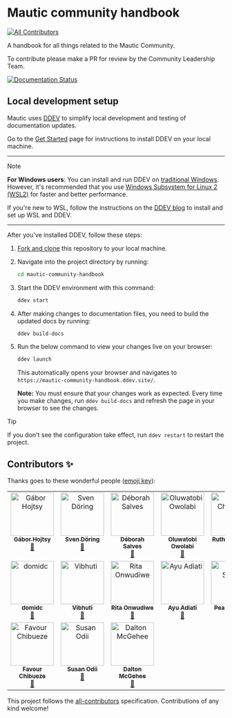 # Mautic community handbook
<!-- ALL-CONTRIBUTORS-BADGE:START - Do not remove or modify this section -->
[![All Contributors](https://img.shields.io/badge/all_contributors-17-orange.svg?style=flat-square)](#contributors-)
<!-- ALL-CONTRIBUTORS-BADGE:END -->


A handbook for all things related to the Mautic Community.

To contribute please make a PR for review by the Community Leadership Team.

[![Documentation Status](https://readthedocs.org/projects/mautic-community-handbook/badge/?version=latest)](https://mautic-community-handbook.readthedocs.io/en/latest/?badge=latest)

## Local development setup

Mautic uses [DDEV](https://ddev.com) to simplify local development and testing of documentation updates.

Go to the [Get Started](https://ddev.com/get-started/) page for instructions to install DDEV on your local machine.

---

> [!NOTE]
> **For Windows users**: You can install and run DDEV on [traditional Windows](https://ddev.readthedocs.io/en/stable/#system-requirements-traditional-windows). However, it's recommended that you use [Windows Subsystem for Linux 2 (WSL2)](https://learn.microsoft.com/en-us/windows/wsl/about) for faster and better performance.
>
> If you're new to WSL, follow the instructions on the [DDEV blog](https://ddev.com/blog/watch-new-windows-installer/) to install and set up WSL and DDEV. 

---

After you've installed DDEV, follow these steps:

1. [Fork and clone](https://docs.github.com/en/pull-requests/collaborating-with-pull-requests/working-with-forks/fork-a-repo) this repository to your local machine.
2. Navigate into the project directory by running: 

   ```bash
   cd mautic-community-handbook
   ```
3. Start the DDEV environment with this command:

   ```bash
   ddev start
   ```
4. After making changes to documentation files, you need to build the updated docs by running:

   ```bash
   ddev build-docs
   ```
5. Run the below command to view your changes live on your browser:

   ```bash
   ddev launch
   ```
   
   This automatically opens your browser and navigates to `https://mautic-community-handbook.ddev.site/`.

   **Note:** You must ensure that your changes work as expected. Every time you make changes, run `ddev build-docs` and refresh the page in your browser to see the changes.

> [!TIP]
> If you don't see the configuration take effect, run `ddev restart` to restart the project.

## Contributors ✨

Thanks goes to these wonderful people ([emoji key](https://allcontributors.org/docs/en/emoji-key)):

<!-- ALL-CONTRIBUTORS-LIST:START - Do not remove or modify this section -->
<!-- prettier-ignore-start -->
<!-- markdownlint-disable -->
<table>
  <tbody>
    <tr>
      <td align="center" valign="top" width="14.28%"><a href="http://hojtsy.hu"><img src="https://avatars.githubusercontent.com/u/235185?v=4?s=100" width="100px;" alt="Gábor Hojtsy"/><br /><sub><b>Gábor Hojtsy</b></sub></a><br /><a href="https://github.com/mautic/mautic-community-handbook/commits?author=goba" title="Documentation">📖</a></td>
      <td align="center" valign="top" width="14.28%"><a href="https://www.schriftrolle.de/?utm_source=github&utm_medium=profilLink"><img src="https://avatars.githubusercontent.com/u/765204?v=4?s=100" width="100px;" alt="Sven Döring"/><br /><sub><b>Sven Döring</b></sub></a><br /><a href="https://github.com/mautic/mautic-community-handbook/commits?author=sdoering" title="Documentation">📖</a></td>
      <td align="center" valign="top" width="14.28%"><a href="https://github.com/deborahsalves"><img src="https://avatars.githubusercontent.com/u/79517214?v=4?s=100" width="100px;" alt="Déborah Salves"/><br /><sub><b>Déborah Salves</b></sub></a><br /><a href="https://github.com/mautic/mautic-community-handbook/commits?author=deborahsalves" title="Documentation">📖</a></td>
      <td align="center" valign="top" width="14.28%"><a href="https://github.com/tobsowo"><img src="https://avatars.githubusercontent.com/u/5642737?v=4?s=100" width="100px;" alt="Oluwatobi Owolabi"/><br /><sub><b>Oluwatobi Owolabi</b></sub></a><br /><a href="https://github.com/mautic/mautic-community-handbook/pulls?q=is%3Apr+reviewed-by%3Atobsowo" title="Reviewed Pull Requests">👀</a></td>
      <td align="center" valign="top" width="14.28%"><a href="https://www.ruthcheesley.co.uk"><img src="https://avatars.githubusercontent.com/u/2930593?v=4?s=100" width="100px;" alt="Ruth Cheesley"/><br /><sub><b>Ruth Cheesley</b></sub></a><br /><a href="https://github.com/mautic/mautic-community-handbook/pulls?q=is%3Apr+reviewed-by%3Archeesley" title="Reviewed Pull Requests">👀</a></td>
      <td align="center" valign="top" width="14.28%"><a href="https://ionutojica.com"><img src="https://avatars.githubusercontent.com/u/96743055?v=4?s=100" width="100px;" alt="IonutOjicaDE"/><br /><sub><b>IonutOjicaDE</b></sub></a><br /><a href="https://github.com/mautic/mautic-community-handbook/pulls?q=is%3Apr+reviewed-by%3AIonutOjicaDE" title="Reviewed Pull Requests">👀</a> <a href="https://github.com/mautic/mautic-community-handbook/commits?author=IonutOjicaDE" title="Documentation">📖</a></td>
      <td align="center" valign="top" width="14.28%"><a href="https://github.com/daniellord32"><img src="https://avatars.githubusercontent.com/u/25160505?v=4?s=100" width="100px;" alt="Daniel Lord"/><br /><sub><b>Daniel Lord</b></sub></a><br /><a href="https://github.com/mautic/mautic-community-handbook/pulls?q=is%3Apr+reviewed-by%3Adaniellord32" title="Reviewed Pull Requests">👀</a></td>
    </tr>
    <tr>
      <td align="center" valign="top" width="14.28%"><a href="https://github.com/domidc"><img src="https://avatars.githubusercontent.com/u/160307959?v=4?s=100" width="100px;" alt="domidc"/><br /><sub><b>domidc</b></sub></a><br /><a href="https://github.com/mautic/mautic-community-handbook/commits?author=domidc" title="Documentation">📖</a></td>
      <td align="center" valign="top" width="14.28%"><a href="https://www.linkedin.com/in/vibhuti019"><img src="https://avatars.githubusercontent.com/u/44270768?v=4?s=100" width="100px;" alt="Vibhuti"/><br /><sub><b>Vibhuti</b></sub></a><br /><a href="https://github.com/mautic/mautic-community-handbook/commits?author=vibhuti019" title="Documentation">📖</a></td>
      <td align="center" valign="top" width="14.28%"><a href="https://github.com/RitaOC"><img src="https://avatars.githubusercontent.com/u/100735810?v=4?s=100" width="100px;" alt="Rita Onwudiwe"/><br /><sub><b>Rita Onwudiwe</b></sub></a><br /><a href="https://github.com/mautic/mautic-community-handbook/commits?author=RitaOC" title="Documentation">📖</a></td>
      <td align="center" valign="top" width="14.28%"><a href="https://adiati.com"><img src="https://avatars.githubusercontent.com/u/45172775?v=4?s=100" width="100px;" alt="Ayu Adiati"/><br /><sub><b>Ayu Adiati</b></sub></a><br /><a href="https://github.com/mautic/mautic-community-handbook/commits?author=adiati98" title="Documentation">📖</a></td>
      <td align="center" valign="top" width="14.28%"><a href="https://github.com/Peacesandy"><img src="https://avatars.githubusercontent.com/u/78281826?v=4?s=100" width="100px;" alt="Peace Sandy"/><br /><sub><b>Peace Sandy</b></sub></a><br /><a href="https://github.com/mautic/mautic-community-handbook/commits?author=Peacesandy" title="Documentation">📖</a></td>
      <td align="center" valign="top" width="14.28%"><a href="https://www.linkedin.com/in/favour-kelvin/"><img src="https://avatars.githubusercontent.com/u/39309699?v=4?s=100" width="100px;" alt="Favour Kelvin"/><br /><sub><b>Favour Kelvin</b></sub></a><br /><a href="https://github.com/mautic/mautic-community-handbook/pulls?q=is%3Apr+reviewed-by%3Afakela" title="Reviewed Pull Requests">👀</a></td>
      <td align="center" valign="top" width="14.28%"><a href="https://github.com/ASHMITA489"><img src="https://avatars.githubusercontent.com/u/143288389?v=4?s=100" width="100px;" alt="ashmita_"/><br /><sub><b>ashmita_</b></sub></a><br /><a href="https://github.com/mautic/mautic-community-handbook/commits?author=ASHMITA489" title="Documentation">📖</a></td>
    </tr>
    <tr>
      <td align="center" valign="top" width="14.28%"><a href="https://github.com/favour-chibueze"><img src="https://avatars.githubusercontent.com/u/46398983?v=4?s=100" width="100px;" alt="Favour Chibueze "/><br /><sub><b>Favour Chibueze </b></sub></a><br /><a href="https://github.com/mautic/mautic-community-handbook/commits?author=favour-chibueze" title="Documentation">📖</a></td>
      <td align="center" valign="top" width="14.28%"><a href="https://github.com/susanodii"><img src="https://avatars.githubusercontent.com/u/81011757?v=4?s=100" width="100px;" alt="Susan Odii"/><br /><sub><b>Susan Odii</b></sub></a><br /><a href="https://github.com/mautic/mautic-community-handbook/commits?author=susanodii" title="Documentation">📖</a></td>
      <td align="center" valign="top" width="14.28%"><a href="http://gemission.org"><img src="https://avatars.githubusercontent.com/u/89047449?v=4?s=100" width="100px;" alt="Dalton McGehee"/><br /><sub><b>Dalton McGehee</b></sub></a><br /><a href="https://github.com/mautic/mautic-community-handbook/commits?author=daltonm-GEM" title="Documentation">📖</a></td>
    </tr>
  </tbody>
</table>

<!-- markdownlint-restore -->
<!-- prettier-ignore-end -->

<!-- ALL-CONTRIBUTORS-LIST:END -->

This project follows the [all-contributors](https://github.com/all-contributors/all-contributors) specification. Contributions of any kind welcome!